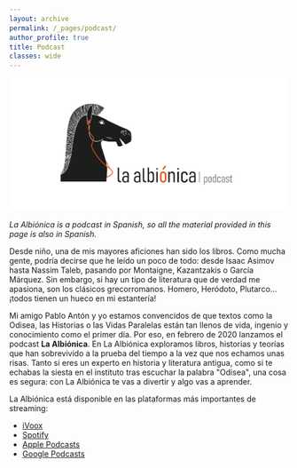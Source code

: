 ```yaml
---
layout: archive
permalink: /_pages/podcast/
author_profile: true
title: Podcast
classes: wide
---
```


![image](/assets/images/albionica_podcast_apaisado.png)

*La Albiónica is a podcast in Spanish, so all the material provided in this page is also in Spanish.*

Desde niño, una de mis mayores aficiones han sido los libros. Como mucha gente, podría decirse que he leído un poco de todo: desde Isaac Asimov hasta Nassim Taleb, pasando por Montaigne, Kazantzakis o García Márquez. Sin embargo, si hay un tipo de literatura que de verdad me apasiona, son los clásicos grecorromanos. Homero, Heródoto, Plutarco... ¡todos tienen un hueco en mi estantería!

Mi amigo Pablo Antón y yo estamos convencidos de que textos como la Odisea, las Historias o las Vidas Paralelas están tan llenos de vida, ingenio y conocimiento como el primer día. Por eso, en febrero de 2020 lanzamos el podcast **La Albiónica**. En La Albiónica exploramos libros, historias y teorías que han sobrevivido a la prueba del tiempo a la vez que nos echamos unas risas. Tanto si eres un experto en historia y literatura antigua, como si te echabas la siesta en el instituto tras escuchar la palabra "Odisea", una cosa es segura: con La Albiónica te vas a divertir y algo vas a aprender. 

La Albiónica está disponible en las plataformas más importantes de streaming:
- [iVoox](https://www.ivoox.com/podcast-albionica_sq_f1856458_1.html)
- [Spotify](https://open.spotify.com/show/0POawCJi9rttR0TZWv0SAf?si=OtKTMZGSSACRCHJaW5RsVQ)
- [Apple Podcasts](https://podcasts.apple.com/gb/podcast/la-albi%C3%B3nica/id1503993534?i=1000517125285)
- [Google Podcasts](https://podcasts.google.com/feed/aHR0cHM6Ly93d3cuaXZvb3guY29tL3BvZGNhc3QtYWxiaW9uaWNhX2ZnX2YxODU2NDU4X2ZpbHRyb18xLnhtbA)

